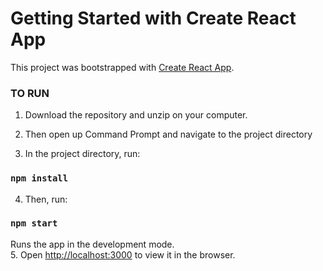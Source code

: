 # Getting Started with Create React App

This project was bootstrapped with [Create React App](https://github.com/facebook/create-react-app).


### TO RUN 

1. Download the repository and unzip on your computer. 

2. Then open up Command Prompt and navigate to the project directory

3. In the project directory, run: 
### `npm install`

4. Then, run: 

### `npm start`

Runs the app in the development mode.\
5. Open [http://localhost:3000](http://localhost:3000) to view it in the browser.

